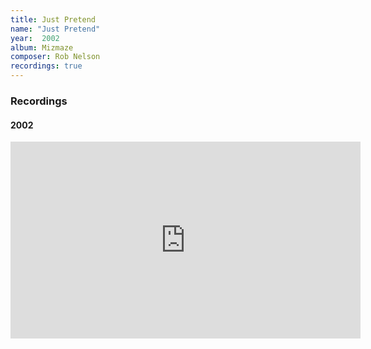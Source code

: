 ```yaml
---
title: Just Pretend
name: "Just Pretend"
year:  2002
album: Mizmaze
composer: Rob Nelson
recordings: true
---
```


<h3>Recordings</h3>

<h4>2002</h4>
<iframe width="560" height="315" src="https://www.youtube.com/embed/9L26J9g6ZbA" frameborder="0" allow="accelerometer; autoplay; encrypted-media; gyroscope; picture-in-picture" allowfullscreen></iframe>
